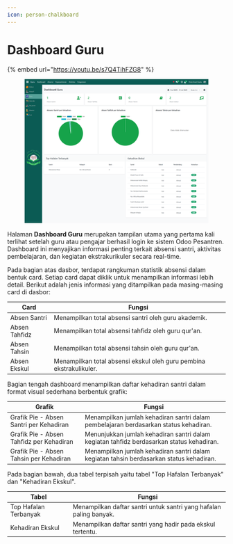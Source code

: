 ```yaml
---
icon: person-chalkboard
---
```


# Dashboard Guru

{% embed url="https://youtu.be/s7Q4TihFZG8" %}

<figure><img src="../../.gitbook/assets/image (5).png" alt=""><figcaption></figcaption></figure>

Halaman **Dashboard Guru** merupakan tampilan utama yang pertama kali terlihat setelah guru atau pengajar berhasil login ke sistem Odoo Pesantren. Dashboard ini menyajikan informasi penting terkait absensi santri, aktivitas pembelajaran, dan kegiatan ekstrakurikuler secara real-time.&#x20;

Pada bagian atas dasbor, terdapat rangkuman statistik absensi dalam bentuk card. Setiap card dapat diklik untuk menampilkan informasi lebih detail. Berikut adalah jenis informasi yang ditampilkan pada masing-masing card di dasbor:

| Card          | Fungsi                                                              |
| ------------- | ------------------------------------------------------------------- |
| Absen Santri  | Menampilkan total absensi santri oleh guru akademik.                |
| Absen Tahfidz | Menampilkan total absensi tahfidz oleh guru qur'an.                 |
| Absen Tahsin  | Menampilkan total absensi tahsin oleh guru qur'an.                  |
| Absen Ekskul  | Menampilkan total absensi ekskul oleh guru pembina ekstrakulikuler. |

Bagian tengah dashboard menampilkan daftar kehadiran santri dalam format visual sederhana berbentuk grafik:

| Grafik                                   | Fungsi                                                                                   |
| ---------------------------------------- | ---------------------------------------------------------------------------------------- |
| Grafik Pie - Absen Santri per Kehadiran  | Menampilkan jumlah kehadiran santri dalam pembelajaran berdasarkan status kehadiran.     |
| Grafik Pie - Absen Tahfidz per Kehadiran | Menunjukkan jumlah kehadiran santri dalam kegiatan tahfidz berdasarkan status kehadiran. |
| Grafik Pie - Absen Tahsin per Kehadiran  | Menampilkan jumlah kehadiran santri dalam kegiatan tahsin berdasarkan status kehadiran.  |

Pada bagian bawah, dua tabel terpisah yaitu tabel "Top Hafalan Terbanyak" dan "Kehadiran Ekskul".

| Tabel                 | Fungsi                                                             |
| --------------------- | ------------------------------------------------------------------ |
| Top Hafalan Terbanyak | Menampilkan daftar santri untuk santri yang hafalan paling banyak. |
| Kehadiran Ekskul      | Menampilkan daftar santri yang hadir pada ekskul tertentu.         |
